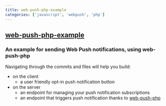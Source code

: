 ```yaml
---
title: web-push-php-example
categories: ['javascript', 'webpush', 'php']
---
```

## [web-push-php-example](https://github.com/Minishlink/web-push-php-example)

### An example for sending Web Push notifications, using web-push-php


Navigating through the commits and files will help you build:
- on the client
    - a user friendly opt-in push notification button
- on the server
    - an endpoint for managing your push notification subscriptions
    - an endpoint that triggers push notification thanks to [web-push-php](https://github.com/web-push-libs/web-push-php)
